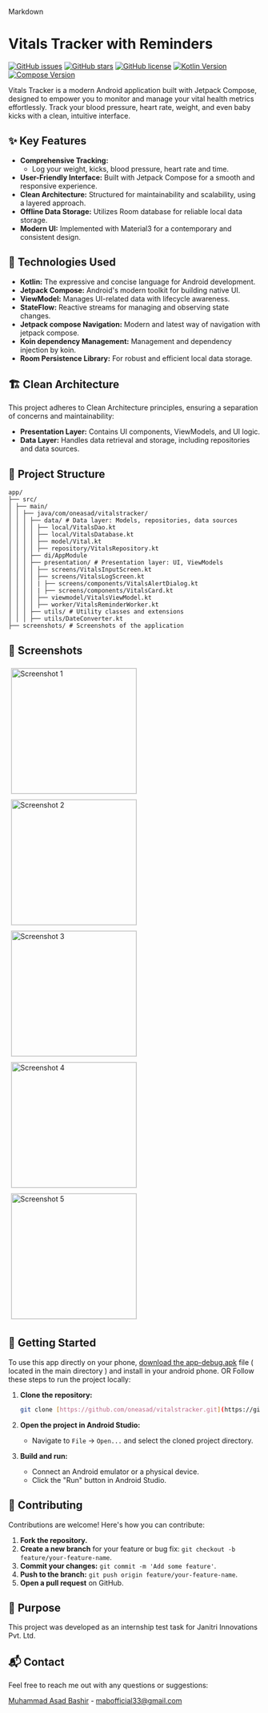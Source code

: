 Markdown

# Vitals Tracker with Reminders

[![GitHub issues](https://img.shields.io/github/issues/oneasad/vitalstracker)](https://github.com/oneasad/vitalstracker/issues)
[![GitHub stars](https://img.shields.io/github/stars/oneasad/vitalstracker)](https://github.com/oneasad/vitalstracker/stargazers)
[![GitHub license](https://img.shields.io/github/license/oneasad/vitalstracker)](https://github.com/oneasad/vitalstracker/blob/main/LICENSE)
[![Kotlin Version](https://img.shields.io/badge/Kotlin-1.9.0%2B-blueviolet)](https://kotlinlang.org/)
[![Compose Version](https://img.shields.io/badge/Jetpack%20Compose-latest-brightgreen)](https://developer.android.com/jetpack/compose)

Vitals Tracker is a modern Android application built with Jetpack Compose, designed to empower you to monitor and manage your vital health metrics effortlessly. Track your blood pressure, heart rate, weight, and even baby kicks with a clean, intuitive interface.

## ✨ Key Features

- **Comprehensive Tracking:**
  - Log your weight, kicks, blood pressure, heart rate and time.
- **User-Friendly Interface:** Built with Jetpack Compose for a smooth and responsive experience.
- **Clean Architecture:** Structured for maintainability and scalability, using a layered approach.
- **Offline Data Storage:** Utilizes Room database for reliable local data storage.
- **Modern UI:** Implemented with Material3 for a contemporary and consistent design.

## 🚀 Technologies Used

- **Kotlin:** The expressive and concise language for Android development.
- **Jetpack Compose:** Android's modern toolkit for building native UI.
- **ViewModel:** Manages UI-related data with lifecycle awareness.
- **StateFlow:** Reactive streams for managing and observing state changes.
- **Jetpack compose Navigation:** Modern and latest way of navigation with jetpack compose.
- **Koin dependency Management:** Management and dependency injection by koin.
- **Room Persistence Library:** For robust and efficient local data storage.

## 🏗️ Clean Architecture

This project adheres to Clean Architecture principles, ensuring a separation of concerns and maintainability:

- **Presentation Layer:** Contains UI components, ViewModels, and UI logic.
- **Data Layer:** Handles data retrieval and storage, including repositories and data sources.

## 📂 Project Structure

```
app/
├── src/
│ ├── main/
│ │ ├── java/com/oneasad/vitalstracker/
│ │ │ ├── data/ # Data layer: Models, repositories, data sources
│ │ │ │ ├── local/VitalsDao.kt
│ │ │ │ ├── local/VitalsDatabase.kt
│ │ │ │ ├── model/Vital.kt
│ │ │ │ ├── repository/VitalsRepository.kt
│ │ │ ├── di/AppModule
│ │ │ ├── presentation/ # Presentation layer: UI, ViewModels
│ │ │ │ ├── screens/VitalsInputScreen.kt
│ │ │ │ ├── screens/VitalsLogScreen.kt
│ │ │ │ | ├── screens/components/VitalsAlertDialog.kt
│ │ │ │ | ├── screens/components/VitalsCard.kt
│ │ │ │ ├── viewmodel/VitalsViewModel.kt
│ │ │ │ ├── worker/VitalsReminderWorker.kt
│ │ │ ├── utils/ # Utility classes and extensions
│ │ │ ├── utils/DateConverter.kt
├── screenshots/ # Screenshots of the application

```

## 📸 Screenshots

<img src="screenshots/screenshot1.jpg" width="250" alt="Screenshot 1" style="border: 1px solid #ddd; margin: 5px;"/>
<img src="screenshots/screenshot2.jpg" width="250" alt="Screenshot 2" style="border: 1px solid #ddd; margin: 5px;"/>
<img src="screenshots/screenshot3.jpg" width="250" alt="Screenshot 3" style="border: 1px solid #ddd; margin: 5px;"/>
<img src="screenshots/screenshot4.jpg" width="250" alt="Screenshot 4" style="border: 1px solid #ddd; margin: 5px;"/>
<img src="screenshots/screenshot5.jpg" width="250" alt="Screenshot 5" style="border: 1px solid #ddd; margin: 5px;"/>

## 🏁 Getting Started

To use this app directly on your phone, [download the app-debug.apk](app-debug.apk) file ( located in the main directory ) and install in your android phone.
OR
Follow these steps to run the project locally:

1.  **Clone the repository:**

    ```bash
    git clone [https://github.com/oneasad/vitalstracker.git](https://github.com/oneasad/vitalstracker.git)
    ```

2.  **Open the project in Android Studio:**

    - Navigate to `File` -> `Open...` and select the cloned project directory.

3.  **Build and run:**
    - Connect an Android emulator or a physical device.
    - Click the "Run" button in Android Studio.

## 🤝 Contributing

Contributions are welcome! Here's how you can contribute:

1.  **Fork the repository.**
2.  **Create a new branch** for your feature or bug fix: `git checkout -b feature/your-feature-name`.
3.  **Commit your changes:** `git commit -m 'Add some feature'`.
4.  **Push to the branch:** `git push origin feature/your-feature-name`.
5.  **Open a pull request** on GitHub.

## 📝 Purpose

This project was developed as an internship test task for Janitri Innovations Pvt. Ltd.

## 📬 Contact

Feel free to reach me out with any questions or suggestions:

[Muhammad Asad Bashir](https://www.linkedin.com/in/oneasad) - mabofficial33@gmail.com
